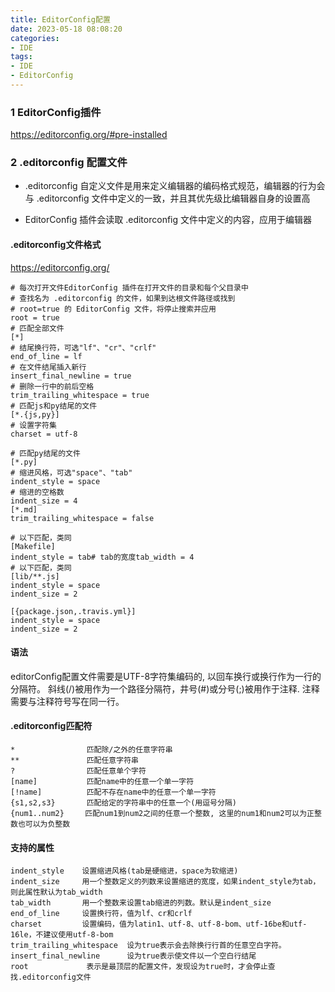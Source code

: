 ```yaml
---
title: EditorConfig配置
date: 2023-05-18 08:08:20
categories:
- IDE
tags: 
- IDE 
- EditorConfig
---
```

### 1 EditorConfig插件
https://editorconfig.org/#pre-installed
### 2 .editorconfig 配置文件
- .editorconfig 自定义文件是用来定义编辑器的编码格式规范，编辑器的行为会与 .editorconfig 文件中定义的一致，并且其优先级比编辑器自身的设置高

- EditorConfig 插件会读取 .editorconfig 文件中定义的内容，应用于编辑器
#### .editorconfig文件格式
https://editorconfig.org/
~~~.editorconfig
# 每次打开文件EditorConfig 插件在打开文件的目录和每个父目录中
# 查找名为 .editorconfig 的文件，如果到达根文件路径或找到 
# root=true 的 EditorConfig 文件，将停止搜索并应用
root = true
# 匹配全部文件
[*]
# 结尾换行符，可选"lf"、"cr"、"crlf"
end_of_line = lf
# 在文件结尾插入新行
insert_final_newline = true
# 删除一行中的前后空格
trim_trailing_whitespace = true
# 匹配js和py结尾的文件
[*.{js,py}]
# 设置字符集
charset = utf-8

# 匹配py结尾的文件
[*.py]
# 缩进风格，可选"space"、"tab"
indent_style = space
# 缩进的空格数
indent_size = 4
[*.md]
trim_trailing_whitespace = false

# 以下匹配，类同
[Makefile]
indent_style = tab# tab的宽度tab_width = 4
# 以下匹配，类同
[lib/**.js]
indent_style = space
indent_size = 2

[{package.json,.travis.yml}]
indent_style = space
indent_size = 2
~~~
#### 语法
editorConfig配置文件需要是UTF-8字符集编码的, 以回车换行或换行作为一行的分隔符。
斜线(/)被用作为一个路径分隔符，井号(#)或分号(;)被用作于注释. 注释需要与注释符号写在同一行。

#### .editorconfig匹配符
~~~
*                匹配除/之外的任意字符串
**               匹配任意字符串
?                匹配任意单个字符
[name]           匹配name中的任意一个单一字符
[!name]          匹配不存在name中的任意一个单一字符
{s1,s2,s3}       匹配给定的字符串中的任意一个(用逗号分隔) 
{num1..num2}   　匹配num1到num2之间的任意一个整数, 这里的num1和num2可以为正整数也可以为负整数
~~~
#### 支持的属性
~~~
indent_style    设置缩进风格(tab是硬缩进，space为软缩进)
indent_size     用一个整数定义的列数来设置缩进的宽度，如果indent_style为tab，则此属性默认为tab_width
tab_width       用一个整数来设置tab缩进的列数。默认是indent_size
end_of_line     设置换行符，值为lf、cr和crlf
charset         设置编码，值为latin1、utf-8、utf-8-bom、utf-16be和utf-16le，不建议使用utf-8-bom
trim_trailing_whitespace  设为true表示会去除换行行首的任意空白字符。
insert_final_newline      设为true表示使文件以一个空白行结尾
root        　　　表示是最顶层的配置文件，发现设为true时，才会停止查找.editorconfig文件
~~~
